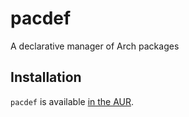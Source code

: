 # pacdef
A declarative manager of Arch packages

## Installation
`pacdef` is available [in the AUR](https://aur.archlinux.org/packages/pacdef).
